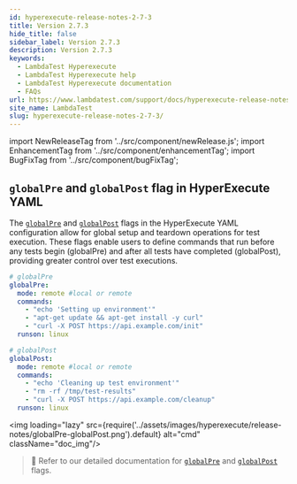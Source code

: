 ```yaml
---
id: hyperexecute-release-notes-2-7-3
title: Version 2.7.3
hide_title: false
sidebar_label: Version 2.7.3
description: Version 2.7.3
keywords:
  - LambdaTest Hyperexecute
  - LambdaTest Hyperexecute help
  - LambdaTest Hyperexecute documentation
  - FAQs
url: https://www.lambdatest.com/support/docs/hyperexecute-release-notes-2-7-3/
site_name: LambdaTest
slug: hyperexecute-release-notes-2-7-3/
---
```


import NewReleaseTag from '../src/component/newRelease.js';
import EnhancementTag from '../src/component/enhancementTag';
import BugFixTag from '../src/component/bugFixTag';

<script type="application/ld+json"
      dangerouslySetInnerHTML={{ __html: JSON.stringify({
       "@context": "https://schema.org",
        "@type": "BreadcrumbList",
        "itemListElement": [{
          "@type": "ListItem",
          "position": 1,
          "name": "Home",
          "item": "https://www.lambdatest.com"
        },{
          "@type": "ListItem",
          "position": 2,
          "name": "Support",
          "item": "https://www.lambdatest.com/support/docs/"
        },{
          "@type": "ListItem",
          "position": 3,
          "name": "Version",
          "item": "https://www.lambdatest.com/support/docs/hyperexecute-release-notes-2-7-3/"
        }]
      })
    }}
></script>

## `globalPre` and `globalPost` flag in HyperExecute YAML
The [`globalPre`](https://www.lambdatest.com/support/docs/deep-dive-into-hyperexecute-yaml/#globalpre) and [`globalPost`](https://www.lambdatest.com/support/docs/deep-dive-into-hyperexecute-yaml/#globalpost) flags in the HyperExecute YAML configuration allow for global setup and teardown operations for test execution. These flags enable users to define commands that run before any tests begin (globalPre) and after all tests have completed (globalPost), providing greater control over test executions.

```yaml title="hyperexecute.yaml"
# globalPre
globalPre:
  mode: remote #local or remote
  commands:
    - "echo 'Setting up environment'"
    - "apt-get update && apt-get install -y curl"
    - "curl -X POST https://api.example.com/init"
  runson: linux

# globalPost
globalPost:
  mode: remote #local or remote
  commands:
    - "echo 'Cleaning up test environment'"
    - "rm -rf /tmp/test-results"
    - "curl -X POST https://api.example.com/cleanup"
  runson: linux
```

<img loading="lazy" src={require('../assets/images/hyperexecute/release-notes/globalPre-globalPost.png').default} alt="cmd" className="doc_img"/>

> 📘 Refer to our detailed documentation for [`globalPre`](https://www.lambdatest.com/support/docs/deep-dive-into-hyperexecute-yaml/#globalpre) and [`globalPost`](https://www.lambdatest.com/support/docs/deep-dive-into-hyperexecute-yaml/#globalpost) flags.